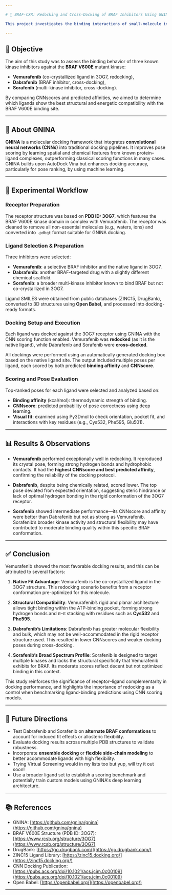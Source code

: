 ```yaml
---

# 🧬 BRAF-CXR: Redocking and Cross-Docking of BRAF Inhibitors Using GNINA for Thyroid Cancer

This project investigates the binding interactions of small-molecule inhibitors with the **BRAF V600E kinase** using **GNINA**, a deep learning-enhanced molecular docking framework. The primary goal was to compare the binding affinities and pose quality of three clinically relevant inhibitors—**Vemurafenib**, **Dabrafenib**, and **Sorafenib**—through a combination of **redocking** and **cross-docking** experiments. Emphasis was placed on evaluating how GNINA’s CNN-based scoring function handles native versus non-native ligands when docked into the same protein structure (PDB ID: 3OG7).

---
```


## 🎯 Objective

The aim of this study was to assess the binding behavior of three known kinase inhibitors against the **BRAF V600E** mutant kinase:

* **Vemurafenib** (co-crystallized ligand in 3OG7, redocking),
* **Dabrafenib** (BRAF inhibitor, cross-docking),
* **Sorafenib** (multi-kinase inhibitor, cross-docking).

By comparing CNNscores and predicted affinities, we aimed to determine which ligands show the best structural and energetic compatibility with the BRAF V600E binding site.

---

## 🧠 About GNINA

**GNINA** is a molecular docking framework that integrates **convolutional neural networks (CNNs)** into traditional docking pipelines. It improves pose scoring by learning spatial and chemical features from known protein–ligand complexes, outperforming classical scoring functions in many cases. GNINA builds upon AutoDock Vina but enhances docking accuracy, particularly for pose ranking, by using machine learning.

---

## 🧪 Experimental Workflow

### Receptor Preparation

The receptor structure was based on **PDB ID: 3OG7**, which features the BRAF V600E kinase domain in complex with Vemurafenib. The receptor was cleaned to remove all non-essential molecules (e.g., waters, ions) and converted into `.pdbqt` format suitable for GNINA docking.

### Ligand Selection & Preparation

Three inhibitors were selected:

* **Vemurafenib**: a selective BRAF inhibitor and the native ligand in 3OG7.
* **Dabrafenib**: another BRAF-targeted drug with a slightly different chemical scaffold.
* **Sorafenib**: a broader multi-kinase inhibitor known to bind BRAF but not co-crystallized in 3OG7.

Ligand SMILES were obtained from public databases (ZINC15, DrugBank), converted to 3D structures using **Open Babel**, and processed into docking-ready formats.

### Docking Setup and Execution

Each ligand was docked against the 3OG7 receptor using GNINA with the CNN scoring function enabled. Vemurafenib was **redocked** (as it is the native ligand), while Dabrafenib and Sorafenib were **cross-docked**.

All dockings were performed using an automatically generated docking box based on the native ligand site. The output included multiple poses per ligand, each scored by both predicted **binding affinity** and **CNNscore**.

### Scoring and Pose Evaluation

Top-ranked poses for each ligand were selected and analyzed based on:

* **Binding affinity** (kcal/mol): thermodynamic strength of binding.
* **CNNscore**: predicted probability of pose correctness using deep learning.
* **Visual fit**: examined using Py3Dmol to check orientation, pocket fit, and interactions with key residues (e.g., Cys532, Phe595, Glu501).

---

## 📊 Results & Observations

* **Vemurafenib** performed exceptionally well in redocking. It reproduced its crystal pose, forming strong hydrogen bonds and hydrophobic contacts. It had the **highest CNNscore and best predicted affinity**, confirming the reliability of the docking protocol.

* **Dabrafenib**, despite being chemically related, scored lower. The top pose deviated from expected orientation, suggesting steric hindrance or lack of optimal hydrogen bonding in the rigid conformation of the 3OG7 receptor.

* **Sorafenib** showed intermediate performance—its CNNscore and affinity were better than Dabrafenib but not as strong as Vemurafenib. Sorafenib’s broader kinase activity and structural flexibility may have contributed to moderate binding quality within this specific BRAF conformation.

---

## ✅ Conclusion

Vemurafenib showed the most favorable docking results, and this can be attributed to several factors:

1. **Native Fit Advantage**: Vemurafenib is the co-crystallized ligand in the 3OG7 structure. This redocking scenario benefits from a receptor conformation pre-optimized for this molecule.

2. **Structural Compatibility**: Vemurafenib’s rigid and planar architecture allows tight binding within the ATP-binding pocket, forming strong hydrogen bonds and π–π stacking with residues such as **Cys532** and **Phe595**.

3. **Dabrafenib’s Limitations**: Dabrafenib has greater molecular flexibility and bulk, which may not be well-accommodated in the rigid receptor structure used. This resulted in lower CNNscores and weaker docking poses during cross-docking.

4. **Sorafenib’s Broad Spectrum Profile**: Sorafenib is designed to target multiple kinases and lacks the structural specificity that Vemurafenib exhibits for BRAF. Its moderate scores reflect decent but not optimized binding in this context.

This study reinforces the significance of receptor–ligand complementarity in docking performance, and highlights the importance of redocking as a control when benchmarking ligand-binding predictions using CNN scoring models.

---

## 🧠 Future Directions

* Test Dabrafenib and Sorafenib on **alternate BRAF conformations** to account for induced fit effects or allosteric flexibility.
* Evaluate docking results across multiple PDB structures to validate robustness.
* Incorporate **ensemble docking** or **flexible side-chain modeling** to better accommodate ligands with high flexibility.
* Trying Virtual Screening would in my lists too but yup, will try it out soon!
* Use a broader ligand set to establish a scoring benchmark and potentially train custom models using GNINA's deep learning architecture.

---

## 📚 References

* GNINA: [https://github.com/gnina/gnina](https://github.com/gnina/gnina)
* BRAF V600E Structure (PDB ID: 3OG7): [https://www.rcsb.org/structure/3OG7](https://www.rcsb.org/structure/3OG7)
* DrugBank: [https://go.drugbank.com/](https://go.drugbank.com/)
* ZINC15 Ligand Library: [https://zinc15.docking.org/](https://zinc15.docking.org/)
* CNN Docking Publication: [https://pubs.acs.org/doi/10.1021/acs.jcim.0c00109](https://pubs.acs.org/doi/10.1021/acs.jcim.0c00109)
* Open Babel: [https://openbabel.org/](https://openbabel.org/)

---
